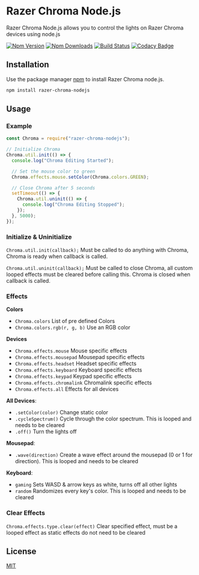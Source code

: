 # Razer Chroma Node.js

Razer Chroma Node.js allows you to control the lights on Razer Chroma devices using node.js

[![Npm Version](https://img.shields.io/npm/v/razer-chroma-nodejs.svg?maxAge=3600)](https://www.npmjs.com/package/razer-chroma-nodejs) [![Npm Downloads](https://img.shields.io/npm/dt/razer-chroma-nodejs.svg?maxAge=3600)](https://www.npmjs.com/package/razer-chroma-nodejs) [![Build Status](https://travis-ci.org/SharkFinPro/razer-chroma-nodejs.svg?branch=master)](https://travis-ci.org/SharkFinPro/razer-chroma-nodejs) [![Codacy Badge](https://api.codacy.com/project/badge/Grade/87e642999aa543a989cd09d91d3d7973)](https://www.codacy.com/manual/SharkFinPro/razer-chroma-nodejs?utm_source=github.com&amp;utm_medium=referral&amp;utm_content=SharkFinPro/razer-chroma-nodejs&amp;utm_campaign=Badge_Grade)

## Installation

Use the package manager [npm](https://www.npmjs.com/) to install Razer Chroma node.js.

```bash
npm install razer-chroma-nodejs
```

## Usage

### Example

```javascript
const Chroma = require("razer-chroma-nodejs");

// Initialize Chroma
Chroma.util.init(() => {
  console.log("Chroma Editing Started");

  // Set the mouse color to green
  Chroma.effects.mouse.setColor(Chroma.colors.GREEN);

  // Close Chroma after 5 seconds
  setTimeout(() => {
    Chroma.util.uninit(() => {
      console.log("Chroma Editing Stopped");
    });
  }, 5000);
});
```

### Initialize & Uninitialize

`Chroma.util.init(callback);` Must be called to do anything with Chroma, Chroma is ready when callback is called.

`Chroma.util.uninit(callback);` Must be called to close Chroma, all custom looped effects must be cleared before calling this. Chroma is closed when callback is called.

### Effects

**Colors**
- `Chroma.colors` List of pre defined Colors
- `Chroma.colors.rgb(r, g, b)` Use an RGB color

**Devices**
- `Chroma.effects.mouse` Mouse specific effects
- `Chroma.effects.mousepad` Mousepad specific effects
- `Chroma.effects.headset` Headset specific effects
- `Chroma.effects.keyboard` Keyboard specific effects
- `Chroma.effects.keypad` Keypad specific effects
- `Chroma.effects.chromalink` Chromalink specific effects
- `Chroma.effects.all` Effects for all devices

**All Devices**:
- `.setColor(color)` Change static color
- `.cycleSpectrum()` Cycle through the color spectrum. This is looped and needs to be cleared
- `.off()` Turn the lights off

**Mousepad**:
- `.wave(direction)` Create a wave effect around the mousepad (0 or 1 for direction). This is looped and needs to be cleared

**Keyboard**:
- `gaming` Sets WASD & arrow keys as white, turns off all other lights
- `random` Randomizes every key's color. This is looped and needs to be cleared

### Clear Effects

`Chroma.effects.type.clear(effect)` Clear specified effect, must be a looped effect as static effects do not need to be cleared

## License
[MIT](https://choosealicense.com/licenses/mit/)
